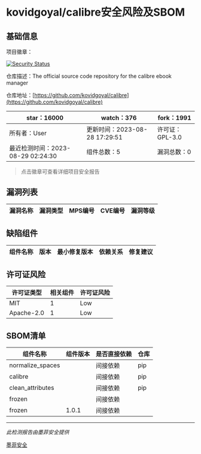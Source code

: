 # kovidgoyal/calibre安全风险及SBOM

## 基础信息

项目徽章：

[![Security Status](https://www.murphysec.com/platform3/v31/badge/1696227020152594432.svg)](https://www.murphysec.com/console/report/1696227020102262784/1696227020152594432)

仓库描述：The official source code repository for the calibre ebook manager

仓库地址：[https://github.com/kovidgoyal/calibre](https://github.com/kovidgoyal/calibre)

| star：16000 | watch：376 | fork：1991 |
| ----------- | -------------- | ------------ |
| 所有者：User | 更新时间：2023-08-28 17:29:51 | 许可证：GPL-3.0 |
| 最近检测时间：2023-08-29 02:24:30 | 组件总数：5 | 漏洞总数：0 |

> 点击徽章可查看详细项目安全报告



## 漏洞列表

| 漏洞名称 | 漏洞类型 | MPS编号 | CVE编号 | 漏洞等级 |
| ------- | ------ | ------- | ------ | ----- |





## 缺陷组件

| 组件名称 | 版本 | 最小修复版本 | 依赖关系 | 修复建议 |
| -------- | ---- | ------------ | -------- | -------- |





## 许可证风险

| 许可证类型 | 相关组件 | 许可证风险 |
| ---------- | -------- | ---------- |
|MIT|1|Low|
|Apache-2.0|1|Low|




## SBOM清单

| 组件名称 | 组件版本 | 是否直接依赖 | 仓库 |
| -------- | -------- | ------------ | ---- |
|normalize_spaces||间接依赖|pip|
|calibre||间接依赖|pip|
|clean_attributes||间接依赖|pip|
|frozen||间接依赖||
|frozen|1.0.1|间接依赖||


------

*此检测报告由墨菲安全提供*

[墨菲安全](www.murphysec.com)